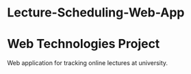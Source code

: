 # Lecture-Scheduling-Web-App

# Web Technologies Project

Web application for tracking online lectures at university. 
